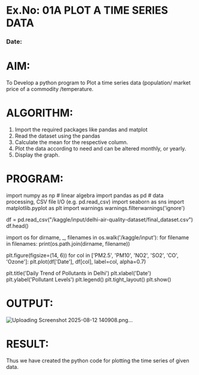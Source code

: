 # Ex.No: 01A PLOT A TIME SERIES DATA
###  Date: 

# AIM:
To Develop a python program to Plot a time series data (population/ market price of a commodity
/temperature.
# ALGORITHM:
1. Import the required packages like pandas and matplot
2. Read the dataset using the pandas
3. Calculate the mean for the respective column.
4. Plot the data according to need and can be altered monthly, or yearly.
5. Display the graph.
# PROGRAM:
import numpy as np # linear algebra
import pandas as pd # data processing, CSV file I/O (e.g. pd.read_csv)
import seaborn as sns
import matplotlib.pyplot as plt
import warnings
warnings.filterwarnings('ignore')

df = pd.read_csv("/kaggle/input/delhi-air-quality-dataset/final_dataset.csv")
df.head()

import os
for dirname, _, filenames in os.walk('/kaggle/input'):
    for filename in filenames:
        print(os.path.join(dirname, filename))

plt.figure(figsize=(14, 6))
for col in ['PM2.5', 'PM10', 'NO2', 'SO2', 'CO', 'Ozone']:
    plt.plot(df['Date'], df[col], label=col, alpha=0.7)

plt.title('Daily Trend of Pollutants in Delhi')
plt.xlabel('Date')
plt.ylabel('Pollutant Levels')
plt.legend()
plt.tight_layout()
plt.show()









# OUTPUT:


![Uploading Screenshot 2025-08-12 140908.png…]()




# RESULT:
Thus we have created the python code for plotting the time series of given data.
